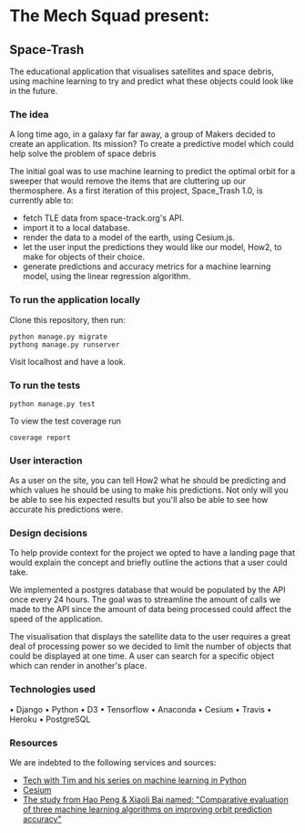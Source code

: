 # The Mech Squad present:

## Space-Trash

The educational application that visualises satellites and space debris, using machine learning to try and predict what these objects could look like in the future.

### The idea

A long time ago, in a galaxy far far away, a group of Makers decided to create an application. Its mission? To create a predictive model which could help solve the problem of space debris

The initial goal was to use machine learning to predict the optimal orbit for a sweeper that would remove the items that are cluttering up our thermosphere. As a first iteration of this project, Space_Trash 1.0, is currently able to:

* fetch TLE data from space-track.org's API.
* import it to a local database.
* render the data to a model of the earth, using Cesium.js.
* let the user input the predictions they would like our model, How2, to make for objects of their choice.
* generate predictions and accuracy metrics for a machine learning model, using the linear regression algorithm.

### To run the application locally

Clone this repository, then run:

```
python manage.py migrate
pythong manage.py runserver
```
Visit localhost and have a look.

### To run the tests

```
python manage.py test
```

To view the test coverage run
```
coverage report
```

### User interaction

As a user on the site, you can tell How2 what he should be predicting and which values he should be using to make his predictions. Not only will you be able to see his expected results but you'll also be able to see how accurate his predictions were.

### Design decisions

To help provide context for the project we opted to have a landing page that would explain the concept and briefly outline the actions that a user could take.

We implemented a postgres database that would be populated by the API once every 24 hours. The goal was to streamline the amount of calls we made to the API since the amount of data being processed could affect the speed of the application.

The visualisation that displays the satellite data to the user requires a great deal of processing power so we decided to limit the number of objects that could be displayed at one time. A user can search for a specific object which can render in another's place.

### Technologies used

• Django • Python • D3 • Tensorflow • Anaconda • Cesium • Travis • Heroku • PostgreSQL

### Resources

We are indebted to the following services and sources:

* [Tech with Tim and his series on machine learning in Python](https://www.youtube.com/playlist?list=PLzMcBGfZo4-mP7qA9cagf68V06sko5otr)
* [Cesium](https://cesium.com/)
* [The study from Hao Peng & Xiaoli Bai named: "Comparative evaluation of three machine learning algorithms on improving orbit prediction accuracy"](https://link.springer.com/article/10.1007/s42064-018-0055-4)
